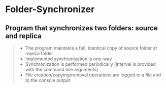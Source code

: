 # Folder-Synchronizer

## Program that synchronizes two folders: source and replica

> - The program maintains a full, identical copy of source folder at replica folder
> - Implemented synchronization is one-way
> - Synchronization is performed periodically (interval is provided with the command line arguments)
> - File creation/copying/removal operations are logged to a file and to the console output
